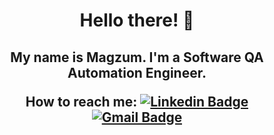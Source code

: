 <h1 align="center">
Hello there! 👋 
<h2 align="center">
My name is Magzum. 
I'm a Software QA Automation Engineer.

How to reach me:  [![Linkedin Badge](https://img.shields.io/badge/-Linkedin-blue?style=flat&logo=Linkedin&logoColor=white)](https://www.linkedin.com/in/andosovmagzum/) [![Gmail Badge](https://img.shields.io/badge/-andosov.magzum@gmail.com-c14438?style=flat-square&logo=Gmail&logoColor=white&link=mailto:andosov.magzum@gmail.com)](mailto:andosov.magzum@gmail.com)

